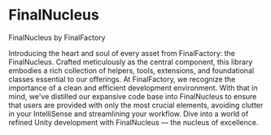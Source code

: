 # FinalNucleus

FinalNucleus by FinalFactory

Introducing the heart and soul of every asset from FinalFactory: the FinalNucleus. Crafted meticulously as the central component, this library embodies a rich collection of helpers, tools, extensions, and foundational classes essential to our offerings. At FinalFactory, we recognize the importance of a clean and efficient development environment. With that in mind, we've distilled our expansive code base into FinalNucleus to ensure that users are provided with only the most crucial elements, avoiding clutter in your IntelliSense and streamlining your workflow. Dive into a world of refined Unity development with FinalNucleus — the nucleus of excellence.